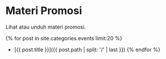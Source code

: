 # Materi Promosi

Lihat atau unduh materi promosi.

{% for post in site.categories.events limit:20 %}
* [{{ post.title }}]({{ post.path | split: '/' | last }})
{% endfor %}
